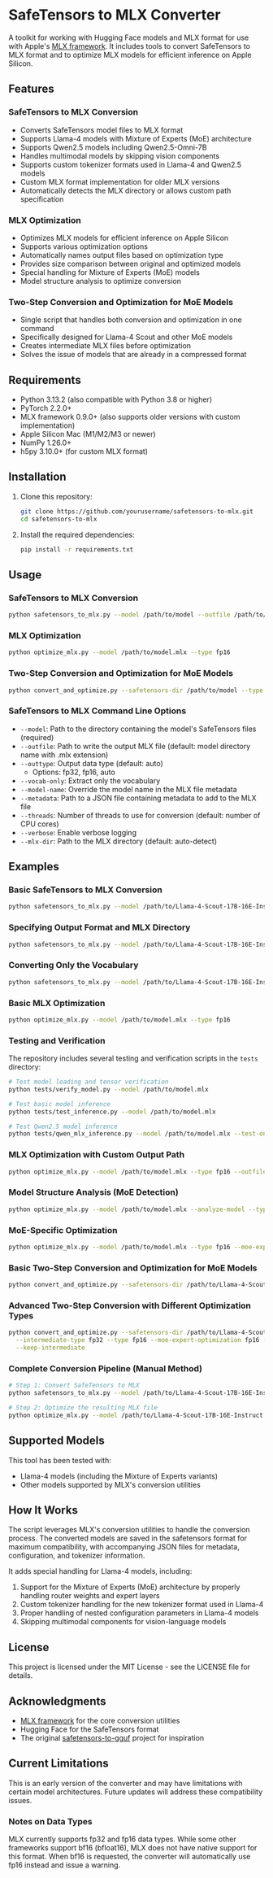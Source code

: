 # SafeTensors to MLX Converter

A toolkit for working with Hugging Face models and MLX format for use with Apple's [MLX framework](https://github.com/ml-explore/mlx). It includes tools to convert SafeTensors to MLX format and to optimize MLX models for efficient inference on Apple Silicon.

## Features

### SafeTensors to MLX Conversion
- Converts SafeTensors model files to MLX format
- Supports Llama-4 models with Mixture of Experts (MoE) architecture
- Supports Qwen2.5 models including Qwen2.5-Omni-7B
- Handles multimodal models by skipping vision components
- Supports custom tokenizer formats used in Llama-4 and Qwen2.5 models
- Custom MLX format implementation for older MLX versions
- Automatically detects the MLX directory or allows custom path specification

### MLX Optimization
- Optimizes MLX models for efficient inference on Apple Silicon
- Supports various optimization options
- Automatically names output files based on optimization type
- Provides size comparison between original and optimized models
- Special handling for Mixture of Experts (MoE) models
- Model structure analysis to optimize conversion

### Two-Step Conversion and Optimization for MoE Models
- Single script that handles both conversion and optimization in one command
- Specifically designed for Llama-4 Scout and other MoE models
- Creates intermediate MLX files before optimization
- Solves the issue of models that are already in a compressed format

## Requirements

- Python 3.13.2 (also compatible with Python 3.8 or higher)
- PyTorch 2.2.0+
- MLX framework 0.9.0+ (also supports older versions with custom implementation)
- Apple Silicon Mac (M1/M2/M3 or newer)
- NumPy 1.26.0+
- h5py 3.10.0+ (for custom MLX format)

## Installation

1. Clone this repository:
   ```bash
   git clone https://github.com/yourusername/safetensors-to-mlx.git
   cd safetensors-to-mlx
   ```

2. Install the required dependencies:
   ```bash
   pip install -r requirements.txt
   ```

## Usage

### SafeTensors to MLX Conversion

```bash
python safetensors_to_mlx.py --model /path/to/model --outfile /path/to/output.mlx
```

### MLX Optimization

```bash
python optimize_mlx.py --model /path/to/model.mlx --type fp16
```

### Two-Step Conversion and Optimization for MoE Models

```bash
python convert_and_optimize.py --safetensors-dir /path/to/model --type fp16
```

### SafeTensors to MLX Command Line Options

- `--model`: Path to the directory containing the model's SafeTensors files (required)
- `--outfile`: Path to write the output MLX file (default: model directory name with .mlx extension)
- `--outtype`: Output data type (default: auto)
  - Options: fp32, fp16, auto
- `--vocab-only`: Extract only the vocabulary
- `--model-name`: Override the model name in the MLX file metadata
- `--metadata`: Path to a JSON file containing metadata to add to the MLX file
- `--threads`: Number of threads to use for conversion (default: number of CPU cores)
- `--verbose`: Enable verbose logging
- `--mlx-dir`: Path to the MLX directory (default: auto-detect)

## Examples

### Basic SafeTensors to MLX Conversion

```bash
python safetensors_to_mlx.py --model /path/to/Llama-4-Scout-17B-16E-Instruct
```

### Specifying Output Format and MLX Directory

```bash
python safetensors_to_mlx.py --model /path/to/Llama-4-Scout-17B-16E-Instruct --outtype fp16
```

### Converting Only the Vocabulary

```bash
python safetensors_to_mlx.py --model /path/to/Llama-4-Scout-17B-16E-Instruct --vocab-only
```

### Basic MLX Optimization

```bash
python optimize_mlx.py --model /path/to/model.mlx --type fp16
```

### Testing and Verification

The repository includes several testing and verification scripts in the `tests` directory:

```bash
# Test model loading and tensor verification
python tests/verify_model.py --model /path/to/model.mlx

# Test basic model inference
python tests/test_inference.py --model /path/to/model.mlx

# Test Qwen2.5 model inference
python tests/qwen_mlx_inference.py --model /path/to/model.mlx --test-only
```

### MLX Optimization with Custom Output Path

```bash
python optimize_mlx.py --model /path/to/model.mlx --type fp16 --outfile /path/to/output-fp16.mlx
```

### Model Structure Analysis (MoE Detection)

```bash
python optimize_mlx.py --model /path/to/model.mlx --analyze-model --type auto
```

### MoE-Specific Optimization

```bash
python optimize_mlx.py --model /path/to/model.mlx --type fp16 --moe-expert-optimization fp16 --moe-router-optimization fp32
```

### Basic Two-Step Conversion and Optimization for MoE Models

```bash
python convert_and_optimize.py --safetensors-dir /path/to/Llama-4-Scout-17B-16E-Instruct --type fp16
```

### Advanced Two-Step Conversion with Different Optimization Types

```bash
python convert_and_optimize.py --safetensors-dir /path/to/Llama-4-Scout-17B-16E-Instruct \
  --intermediate-type fp32 --type fp16 --moe-expert-optimization fp16 --moe-router-optimization fp32 \
  --keep-intermediate
```

### Complete Conversion Pipeline (Manual Method)

```bash
# Step 1: Convert SafeTensors to MLX
python safetensors_to_mlx.py --model /path/to/Llama-4-Scout-17B-16E-Instruct

# Step 2: Optimize the resulting MLX file
python optimize_mlx.py --model /path/to/Llama-4-Scout-17B-16E-Instruct.mlx --type fp16
```

## Supported Models

This tool has been tested with:
- Llama-4 models (including the Mixture of Experts variants)
- Other models supported by MLX's conversion utilities

## How It Works

The script leverages MLX's conversion utilities to handle the conversion process. The converted models are saved in the safetensors format for maximum compatibility, with accompanying JSON files for metadata, configuration, and tokenizer information.

It adds special handling for Llama-4 models, including:

1. Support for the Mixture of Experts (MoE) architecture by properly handling router weights and expert layers
2. Custom tokenizer handling for the new tokenizer format used in Llama-4
3. Proper handling of nested configuration parameters in Llama-4 models
4. Skipping multimodal components for vision-language models

## License

This project is licensed under the MIT License - see the LICENSE file for details.

## Acknowledgments

- [MLX framework](https://github.com/ml-explore/mlx) for the core conversion utilities
- Hugging Face for the SafeTensors format
- The original [safetensors-to-gguf](https://github.com/yourusername/safetensors-to-gguf) project for inspiration

## Current Limitations

This is an early version of the converter and may have limitations with certain model architectures. Future updates will address these compatibility issues.

### Notes on Data Types

MLX currently supports fp32 and fp16 data types. While some other frameworks support bf16 (bfloat16), MLX does not have native support for this format. When bf16 is requested, the converter will automatically use fp16 instead and issue a warning.
